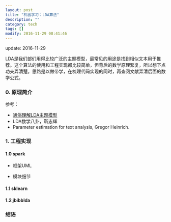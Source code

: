 ```yaml
---
layout: post
title: "机器学习：LDA算法"
description: ""
category: tech
tags: []
modify: 2016-11-29 08:41:46
---
```

update: 2016-11-29


LDA是我们部们用得比较广泛的主题模型，最常见的用途是找到相似文本用于推荐。这个算法的使用和工程实现都比较简单，但背后的数学原理繁复，所以想下点功夫弄清楚。思路是以做带学，在梳理代码实现的同时，再查阅文献弄清后面的数学公式。

### 0. 原理简介

参考：

+ [通俗理解LDA主题模型](http://blog.csdn.net/v_july_v/article/details/41209515?utm_source=tuicool)
+ LDA数学八卦，靳志辉
+ Parameter estimation for text analysis, Gregor Heinrich.

### 1. 工程实现

#### 1.0 spark

+ 框架UML

+ 模块细节

#### 1.1 sklearn

#### 1.2 jbibblda

### 结语
